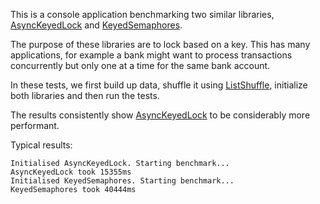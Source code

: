 This is a console application benchmarking two similar libraries, [AsyncKeyedLock](https://github.com/MarkCiliaVincenti/AsyncKeyedLock) and [KeyedSemaphores](https://github.com/amoerie/keyed-semaphores).

The purpose of these libraries are to lock based on a key. This has many applications, for example a bank might want to process transactions concurrently but only one at a time for the same bank account.

In these tests, we first build up data, shuffle it using [ListShuffle](https://github.com/MarkCiliaVincenti/ListShuffle), initialize both libraries and then run the tests.

The results consistently show [AsyncKeyedLock](https://github.com/MarkCiliaVincenti/AsyncKeyedLock) to be considerably more performant.

Typical results:

````
Initialised AsyncKeyedLock. Starting benchmark...
AsyncKeyedLock took 15355ms
Initialised KeyedSemaphores. Starting benchmark...
KeyedSemaphores took 40444ms
````